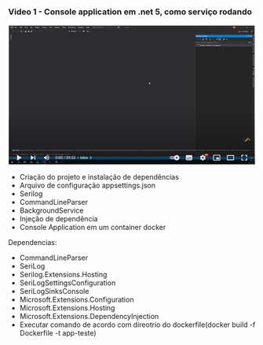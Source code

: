 ### Video 1 - Console application em .net 5, como serviço rodando

[![Video1](https://github.com/silvarafaell/ConsoleApplicationServicesKafla/blob/main/images/Video1.png?raw=true)](https://www.youtube.com/watch?v=BTyitoi2sWQ)

- Criação do projeto e instalação de dependências
-  Arquivo de configuração appsettings.json
-  Serilog
-  CommandLineParser
-  BackgroundService
-  Injeção de dependência
-  Console Application em um container docker

Dependencias: 
- CommandLineParser
- SeriLog
- Serilog.Extensions.Hosting
- SeriLogSettingsConfiguration
- SeriLogSinksConsole
- Microsoft.Extensions.Configuration
- Microsoft.Extensions.Hosting
- Microsoft.Extensions.DependencyInjection
- Executar comando de acordo com direotrio do dockerfile(docker build -f Dockerfile -t app-teste)
